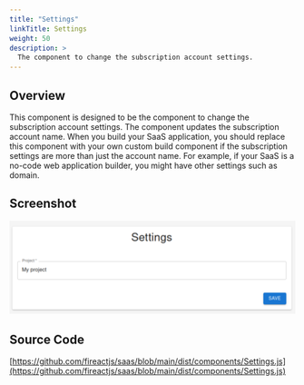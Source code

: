 ```yaml
---
title: "Settings"
linkTitle: Settings
weight: 50
description: >
  The component to change the subscription account settings.
---
```

## Overview

This component is designed to be the component to change the subscription account settings. The component updates the subscription account name. When you build your SaaS application, you should replace this component with your own custom build component if the subscription settings are more than just the account name. For example, if your SaaS is a no-code web application builder, you might have other settings such as domain.

## Screenshot

![Screenshot](screenshot.png)

## Source Code

[https://github.com/fireactjs/saas/blob/main/dist/components/Settings.js](https://github.com/fireactjs/saas/blob/main/dist/components/Settings.js)